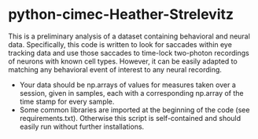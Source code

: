 # python-cimec-Heather-Strelevitz
This is a preliminary analysis of a dataset containing behavioral and neural data. Specifically, this code is written to look for saccades within eye tracking data and use those saccades to time-lock two-photon recordings of neurons with known cell types. However, it can be easily adapted to matching any behavioral event of interest to any neural recording. 
* Your data should be np.arrays of values for measures taken over a session, given in samples, each with a corresponding np.array of the time stamp for every sample.
* Some common libraries are imported at the beginning of the code (see requirements.txt). Otherwise this script is self-contained and should easily run without further installations.
